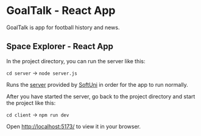 # GoalTalk - React App
GoalTalk is app for football history and news.

## Space Explorer - React App

In the project directory, you can run the server like this:

```cd server``` -> ```node server.js```

Runs the [server](https://github.com/softuni-practice-server/softuni-practice-server) provided by [SoftUni](https://about.softuni.bg/) in order for the app to run normally.

After you have started the server, go back to the project directory and start the project like this:

```cd client``` -> ```npm run dev```

Open [http://localhost:5173/](http://localhost:5173/) to view it in your browser.
